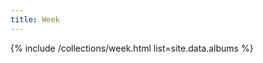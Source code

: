 ```yaml
---
title: Week
---
```


<!-- listed from _data/albums.yaml -->
{% include /collections/week.html list=site.data.albums  %}
